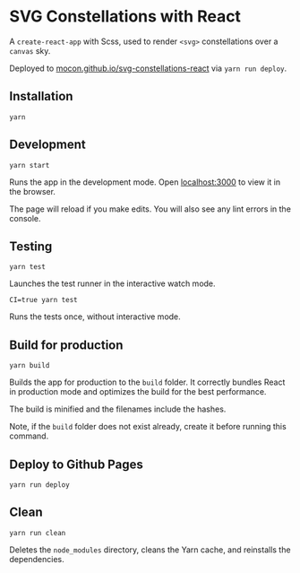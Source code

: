 # SVG Constellations with React

A `create-react-app` with Scss, used to render `<svg>` constellations over a `canvas` sky.

Deployed to [mocon.github.io/svg-constellations-react](https://mocon.github.io/svg-constellations-react/) via `yarn run deploy`.

## Installation

```
yarn
```

## Development

```
yarn start
```

Runs the app in the development mode. Open [localhost:3000](http://localhost:3000) to view it in the browser.

The page will reload if you make edits. You will also see any lint errors in the console.

## Testing

```
yarn test
```

Launches the test runner in the interactive watch mode.

```
CI=true yarn test
```

Runs the tests once, without interactive mode.

## Build for production

```
yarn build
```

Builds the app for production to the `build` folder. It correctly bundles React in production mode and optimizes the build for the best performance.

The build is minified and the filenames include the hashes.

Note, if the `build` folder does not exist already, create it before running this command.

## Deploy to Github Pages

```
yarn run deploy
```

## Clean

```
yarn run clean
```

Deletes the `node_modules` directory, cleans the Yarn cache, and reinstalls the dependencies.
